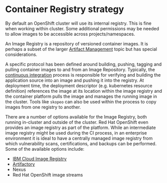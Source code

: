 # Container Registry strategy

<!--- cSpell:ignore Skopeo -->

By default an OpenShift cluster will use its internal registry.  This is fine when working within cluster.  Some additional permissions may be needed to allow images to be accessible across projects/namespaces.

An Image Registry is a repository of versioned container images. It is perhaps a subset of the larger [Artifact Management](../../reference/tools/artifactory.md) topic but has special considerations.

A specific protocol has been defined around building, pushing, tagging and pulling container images to and from an Image Repository. Typically, the [continuous integration](../../learning/fast-ci.md) process is responsible for verifying and building the application source into an image and pushing it into the registry. At deployment time, the deployment descriptor (e.g. kubernetes resource definition) references the image at its location within the image registry and the container platform pulls the image and manages the running image in the cluster. Tools like `skopeo` can also be used within the process to copy images from one registry to another.

There are a number of options available for the Image Registry, both running in-cluster and outside of the cluster. Red Hat OpenShift
even provides an image registry as part of the platform. While an intermediate image registry might be used during the CI process,
in an enterprise environment it is ideal to have a centrally managed image registry from which vulnerability scans, certifications, and backups can be performed. Some of the available options include:

- [IBM Cloud Image Registry](../../reference/tools/ibm-cloud-container-registry.md)
- [Artifactory](../../reference/tools/artifactory.md)
- Nexus
- Red Hat OpenShift image streams
